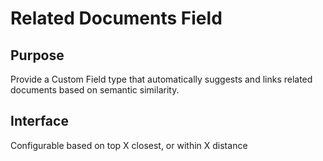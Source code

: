 # Related Documents Field

## Purpose

Provide a Custom Field type that automatically suggests and links related documents based on semantic similarity.

## Interface

Configurable based on top X closest, or within X distance
